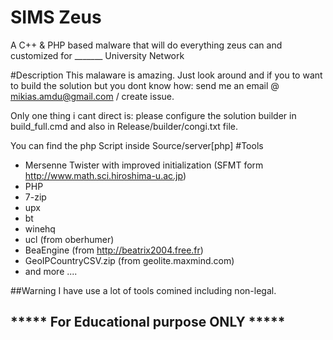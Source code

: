 # SIMS Zeus
 A C++ &amp; PHP based malware that will do everything zeus can and customized for _______ University Network

#Description
 This malaware is amazing. 
 Just look around and if you to want to build the solution but you dont know how: send me an email @ mikias.amdu@gmail.com / create issue.

 Only one thing i cant direct is: please configure the solution builder in build_full.cmd and also in Release/builder/congi.txt file.

 You can find the php Script inside Source/server[php]
#Tools 
- Mersenne Twister with improved initialization (SFMT form http://www.math.sci.hiroshima-u.ac.jp)
- PHP
- 7-zip
- upx
- bt
- winehq
- ucl (from oberhumer)
- BeaEngine (from http://beatrix2004.free.fr)
- GeoIPCountryCSV.zip (from geolite.maxmind.com)
- and more ....

##Warning 
 I have use a lot of tools comined including non-legal. 

## ***** For Educational purpose ONLY ***** 


